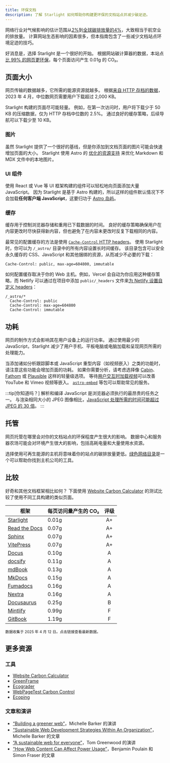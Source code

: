 ```yaml
---
title: 环保文档
description: 了解 Starlight 如何帮助你构建更环保的文档站点并减少碳足迹。
---
```


网络行业对气候影响的估计范围从[2%][sf]到[全球碳排放量的4%][bbc]，大致相当于航空业的排放量。
计算网站生态影响的因素很多，但本指南包含了一些减少文档站点环境足迹的技巧。

好消息是，选择 Starlight 是一个很好的开始。
根据网站碳计算器的数据，本站点[比 99% 的网页更环保][sl-carbon]，每个页面访问产生 0.01g 的 CO₂。

## 页面大小

网页传输的数据越多，它所需的能源资源就越多。
根据[来自 HTTP 存档的数据][http]，2023 年 4 月，中位数网页需要用户下载超过 2,000 KB。

Starlight 构建的页面尽可能轻量。
例如，在第一次访问时，用户将下载少于 50 KB 的压缩数据，仅为 HTTP 存档中位数的 2.5%。
通过良好的缓存策略，后续导航可以下载少至 10 KB。

### 图片

虽然 Starlight 提供了一个很好的基线，但是你添加到文档页面的图片可能会快速增加页面的大小。
Starlight 使用 Astro 的 [优化的资源支持][assets] 来优化 Markdown 和 MDX 文件中的本地图片。

### UI 组件

使用 React 或 Vue 等 UI 框架构建的组件可以轻松地向页面添加大量 JavaScript。
因为 Starlight 是基于 Astro 构建的，所以这样的组件默认情况下不会加载**任何客户端 JavaScript**，这要归功于 [Astro 岛屿][islands]。

### 缓存

缓存用于控制浏览器存储和重用已下载数据的时间。
良好的缓存策略确保用户在内容更改时尽快获得新内容，但也避免了在内容未更改时反复下载相同的内容。

最常见的配置缓存的方法是使用 [`Cache-Control` HTTP headers][cache]。
使用 Starlight 时，你可以为 `/_astro/` 目录中的所有内容设置长时间缓存。
该目录包含可以安全永久缓存的 CSS、JavaScript 和其他捆绑的资源，从而减少不必要的下载：

```
Cache-Control: public, max-age=604800, immutable
```

如何配置缓存取决于你的 Web 主机。例如，Vercel 会自动为你应用这种缓存策略，而 Netlify 可以通过在项目中添加 `public/_headers` 文件来[为 Netlify 设置自定义 headers][ntl-headers]：

```
/_astro/*
  Cache-Control: public
  Cache-Control: max-age=604800
  Cache-Control: immutable
```

[cache]: https://csswizardry.com/2019/03/cache-control-for-civilians/
[ntl-headers]: https://docs.netlify.com/routing/headers/

## 功耗

网页的制作方式会影响其在用户设备上的运行功率。
通过使用最少的 JavaScript，Starlight 减少了用户手机、平板电脑或电脑加载和呈现网页所需的处理能力。

当添加诸如分析跟踪脚本或 JavaScript 重型内容（如视频嵌入）之类的功能时，请注意这些功能会增加页面的功耗。
如果你需要分析，请考虑选择像 [Cabin][cabin]、[Fathom][fathom] 或 [Plausible][plausible] 这样的轻量级选项。
等待[用户交互时加载视频][lazy-video]可以改善 YouTube 和 Vimeo 视频等嵌入。
[`astro-embed`][embed] 等包可以帮助常见的服务。

:::tip[你知道吗？]
解析和编译 JavaScript 是浏览器必须执行的最昂贵的任务之一。
与渲染相同大小的 JPEG 图像相比，[JavaScript 处理所需的时间可能超过 JPEG 的 30 倍][cost-of-js]。
:::

[cabin]: https://withcabin.com/
[fathom]: https://usefathom.com/
[plausible]: https://plausible.io/
[lazy-video]: https://web.dev/iframe-lazy-loading/
[embed]: https://www.npmjs.com/package/astro-embed
[cost-of-js]: https://medium.com/dev-channel/the-cost-of-javascript-84009f51e99e

## 托管

网页托管在哪里会对你的文档站点的环保程度产生很大的影响。
数据中心和服务器农场可能会对环境产生很大的影响，包括高耗电量和大量使用水资源。

选择使用可再生能源的主机将意味着你的站点的碳排放量更低。[绿色网络目录][gwb]是一个可以帮助你找到主机公司的工具。

[gwb]: https://www.thegreenwebfoundation.org/directory/

## 比较

好奇和其他文档框架相比如何？
下面使用 [Website Carbon Calculator][wcc] 的测试比较了使用不同工具构建的类似页面。

| 框架                        | 每页访问量产生的 CO₂ | 评级 |
| --------------------------- | -------------------- | :--: |
| [Starlight][sl-carbon]      | 0.01g                |  A+  |
| [Read the Docs][rtd-carbon] | 0.07g                |  A+  |
| [Sphinx][sx-carbon]         | 0.07g                |  A+  |
| [VitePress][vp-carbon]      | 0.07g                |  A+  |
| [Docus][dc-carbon]          | 0.10g                |  A   |
| [docsify][dy-carbon]        | 0.11g                |  A   |
| [mdBook][md-carbon]         | 0.13g                |  A   |
| [MkDocs][mk-carbon]         | 0.15g                |  A   |
| [Fumadocs][fs-carbon]       | 0.16g                |  A   |
| [Nextra][nx-carbon]         | 0.16g                |  A   |
| [Docusaurus][ds-carbon]     | 0.25g                |  B   |
| [Mintlify][mt-carbon]       | 0.99g                |  F   |
| [GitBook][gb-carbon]        | 1.19g                |  F   |

<small>数据收集于 2025 年 4 月 12 日。点击链接查看最新数据。</small>

[sl-carbon]: https://www.websitecarbon.com/website/starlight-astro-build-getting-started/
[vp-carbon]: https://www.websitecarbon.com/website/vitepress-dev-guide-what-is-vitepress/
[dc-carbon]: https://www.websitecarbon.com/website/docus-dev-introduction-getting-started/
[sx-carbon]: https://www.websitecarbon.com/website/sphinx-doc-org-en-master-usage-quickstart-html/
[mk-carbon]: https://www.websitecarbon.com/website/mkdocs-org-getting-started/
[md-carbon]: https://www.websitecarbon.com/website/rust-lang-github-io-mdbook/
[nx-carbon]: https://www.websitecarbon.com/website/nextra-site-docs-docs-theme-start/
[fs-carbon]: https://www.websitecarbon.com/website/fumadocs-vercel-app-docs-ui/
[dy-carbon]: https://www.websitecarbon.com/website/docsify-js-org/
[ds-carbon]: https://www.websitecarbon.com/website/docusaurus-io-docs/
[rtd-carbon]: https://www.websitecarbon.com/website/docs-readthedocs-io-en-stable-index-html/
[gb-carbon]: https://www.websitecarbon.com/website/docs-gitbook-com/
[mt-carbon]: https://www.websitecarbon.com/website/mintlify-com-docs-quickstart/

## 更多资源

### 工具

- [Website Carbon Calculator][wcc]
- [GreenFrame](https://greenframe.io/)
- [Ecograder](https://ecograder.com/)
- [WebPageTest Carbon Control](https://www.webpagetest.org/carbon-control/)
- [Ecoping](https://ecoping.earth/)

### 文章和演讲

- [“Building a greener web”](https://youtu.be/EfPoOt7T5lg)，Michelle Barker 的演讲
- [“Sustainable Web Development Strategies Within An Organization”](https://www.smashingmagazine.com/2022/10/sustainable-web-development-strategies-organization/)，Michelle Barker 的文章
- [“A sustainable web for everyone”](https://2021.stateofthebrowser.com/speakers/tom-greenwood/)，Tom Greenwood 的演讲
- [“How Web Content Can Affect Power Usage”](https://webkit.org/blog/8970/how-web-content-can-affect-power-usage/)，Benjamin Poulain 和 Simon Fraser 的文章

[sf]: https://www.sciencefocus.com/science/what-is-the-carbon-footprint-of-the-internet/
[bbc]: https://www.bbc.com/future/article/20200305-why-your-internet-habits-are-not-as-clean-as-you-think
[http]: https://httparchive.org/reports/state-of-the-web
[assets]: https://docs.astro.build/zh-cn/guides/images/
[islands]: https://docs.astro.build/zh-cn/concepts/islands/
[wcc]: https://www.websitecarbon.com/
